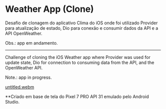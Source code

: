 # Weather App (Clone)

Desafio de clonagem do aplicativo Clima do iOS onde foi utilizado Provider para atualização de estado, Dio para conexão e consumir dados da API e a API OpenWeather.

Obs.: app em andamento.

---------------------------------------------------------------------------------------------------------------------------------------

Challenge of cloning the iOS Weather app where Provider was used for update state, Dio for connection to consuming data from the API, and the OpenWeather API.

Note.: app in progress.

[untitled.webm](https://github.com/luthianopacheco/weather_app/assets/131195495/58101d49-fed2-4b44-b6bf-893c4862e593)

**Criado em base de tela do Pixel 7 PRO API 31 emulado pelo Android Studio.
